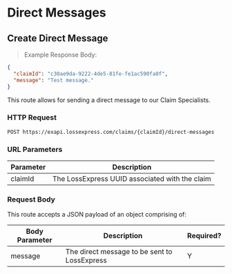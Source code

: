 # Direct Messages

## Create Direct Message

> Example Response Body:

```json
{
  "claimId": "c30ae9da-9222-4de5-81fe-fe1ac590fa0f",
  "message": "Test message."
}
```

This route allows for sending a direct message to our Claim Specialists.

### HTTP Request

`POST https://exapi.lossexpress.com/claims/{claimId}/direct-messages`

### URL Parameters

Parameter | Description
--------- | -----------
claimId | The LossExpress UUID associated with the claim

### Request Body

This route accepts a JSON payload of an object comprising of:

Body Parameter | Description | Required?
-------------- | ----------- | ---------
message | The direct message to be sent to LossExpress | Y
